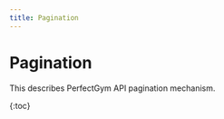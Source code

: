 ```yaml
---
title: Pagination
---
```


# Pagination

This describes PerfectGym API pagination mechanism.

{:toc}

<!-- 

## Request parameters

GET requests parameters are specified as path segments.    

POST requests parameters are specified as path segment (or JSON body with Content-Type of 'application-json'
when explicitly required).


**Example**: In this example, the `1` and `0` values are provided for the `clubId`
and `timestamp` parameters in the path.

    GET Classes/GetClasses/{clubId}/{timestamp}
``` command-line
$ curl -i https://yourcompany.perfectgym.com/api/Classes/GetClasses/1/0
```


## Filter and pagination parameters

We use query string parameters for filtering and pagination in the PerfectGym API. 
The format for query string parameters is the full resource URL followed by a question mark, and the parameters.
Available query string parameters are described for each API endpoint.


**Example**: In this example, we retrive classes availeble in club identified by `id` of value `1`, that take place
between `2016-01-01` and `2016-01-31`

	GET Classes/GetClasses/{clubId}
``` command-line
$ curl -i https://yourcompany.perfectgym.com/api/Classes/GetClasses/1?
	startDate=2016-01-01T00:00:00&
	endDate=2016-01-31T23:59:59
```



## Timestamp parameter

Requests with timestamp parameter returns list of resources added or changed after point in time represented
by `timestamp` value. Result is ordered by `timestamp` ascending.

**Example**: In this example we fetch list of classes from the club with `id` of `1` and with `timestamp` 
value greater then `654321`.

	GET Classes/GetClasses/{clubId}/{timestamp}
``` command-line
$ curl -i https://yourcompany.perfectgym.com/api/Classes/GetClasses/1/654321
```
 -->
